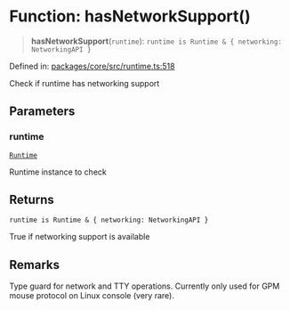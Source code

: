 # Function: hasNetworkSupport()

> **hasNetworkSupport**(`runtime`): `runtime is Runtime & { networking: NetworkingAPI }`

Defined in: [packages/core/src/runtime.ts:518](https://github.com/vdeantoni/unblessed/blob/a72e88c91d2a070cc4394e9ee2afc215f7520f53/packages/core/src/runtime.ts#L518)

Check if runtime has networking support

## Parameters

### runtime

[`Runtime`](runtime.Interface.Runtime.md)

Runtime instance to check

## Returns

`runtime is Runtime & { networking: NetworkingAPI }`

True if networking support is available

## Remarks

Type guard for network and TTY operations. Currently only used for
GPM mouse protocol on Linux console (very rare).
